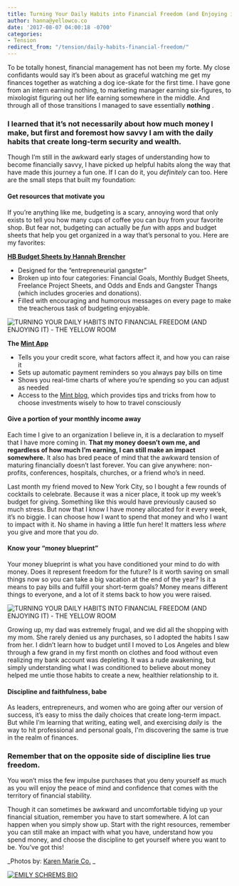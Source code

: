```yaml
---
title: Turning Your Daily Habits into Financial Freedom (and Enjoying it)
author: hanna@yellowco.co
date: '2017-08-07 04:00:18 -0700'
categories:
- Tension
redirect_from: "/tension/daily-habits-financial-freedom/"
---
```


To be totally honest, financial management has not been my forte. My close confidants would say it’s been about as graceful watching me get my finances together as watching a dog ice-skate for the first time. I have gone from an intern earning nothing, to marketing manager earning six-figures, to mixologist figuring out her life earning somewhere in the middle. And through all of those transitions I managed to save essentially **nothing** .

### **I learned that it’s not necessarily about how much money I make, but first and foremost how savvy I am with the daily habits that create long-term security and wealth.**

Though I’m still in the awkward early stages of understanding how to become financially savvy, I have picked up helpful habits along the way that have made this journey a fun one. If I can do it, you _definitely_ can too. Here are the small steps that built my foundation:

#### **Get resources that motivate you**

If you’re anything like me, budgeting is a scary, annoying word that only exists to tell you how many cups of coffee you can buy from your favorite shop. But fear not, budgeting can actually be _fun_ with apps and budget sheets that help you get organized in a way that’s personal to you. Here are my favorites:

**[HB Budget Sheets by Hannah Brencher](http://hannah-brencher.squarespace.com/new-products/downloadable-baller-budget-sheeeetzzz)**

*   Designed for the “entrepreneurial gangster”
*   Broken up into four categories: Financial Goals, Monthly Budget Sheets, Freelance Project Sheets, and Odds and Ends and Gangster Thangs (which includes groceries and donations).
*   Filled with encouraging and humorous messages on every page to make the treacherous task of budgeting enjoyable.

![TURNING YOUR DAILY HABITS INTO FINANCIAL FREEDOM (AND ENJOYING IT) - THE YELLOW ROOM](https://yellow-blog-images.imgix.net/2017/08/MG_5429.jpg)

**The [Mint App](https://www.mint.com/)**

*   Tells you your credit score, what factors affect it, and how you can raise it
*   Sets up automatic payment reminders so you always pay bills on time
*   Shows you real-time charts of where you’re spending so you can adjust as needed
*   Access to the [Mint blog](https://blog.mint.com/), which provides tips and tricks from how to choose investments wisely to how to travel consciously

#### **Give a portion of your monthly income away**

Each time I give to an organization I believe in, it is a declaration to myself that I have more coming in. **That my money doesn’t own me, and regardless of how much I’m earning, I can still make an impact somewhere.** It also has bred peace of mind that the awkward tension of maturing financially doesn’t last forever. You can give anywhere: non-profits, conferences, hospitals, churches, or a friend who’s in need.

Last month my friend moved to New York City, so I bought a few rounds of cocktails to celebrate. Because it was a nicer place, it took up my week’s budget for giving. Something like this would have previously caused so much stress. But now that I know I have money allocated for it every week, it’s no biggie. I can choose how I want to spend that money and who I want to impact with it. No shame in having a little fun here! It matters less _where_ you give and more that you _do_.  

#### **Know your “money blueprint”**

Your money blueprint is what you have conditioned your mind to do with money. Does it represent freedom for the future? Is it worth saving on small things now so you can take a big vacation at the end of the year? Is it a means to pay bills and fulfill your short-term goals? Money means different things to everyone, and a lot of it stems back to how you were raised.

![TURNING YOUR DAILY HABITS INTO FINANCIAL FREEDOM (AND ENJOYING IT) - THE YELLOW ROOM](https://yellow-blog-images.imgix.net/2017/08/MG_5523.jpg)

Growing up, my dad was extremely frugal, and we did all the shopping with my mom. She rarely denied us any purchases, so I adopted the habits I saw from her. I didn’t learn how to budget until I moved to Los Angeles and blew through a few grand in my first month on clothes and food without even realizing my bank account was depleting. It was a rude awakening, but simply understanding what I was conditioned to believe about money helped me untie those habits to create a new, healthier relationship to it.

#### **Discipline and faithfulness, babe**

As leaders, entrepreneurs, and women who are going after our version of success, it’s easy to miss the daily choices that create long-term impact. But while I’m learning that writing, eating well, and exercising _daily_ is  the way to hit professional and personal goals, I'm discovering the same is true in the realm of finances.

### **Remember that on the opposite side of discipline lies true freedom.**

You won’t miss the few impulse purchases that you deny yourself as much as you will enjoy the peace of mind and confidence that comes with the territory of financial stability.

Though it can sometimes be awkward and uncomfortable tidying up your financial situation, remember you have to start somewhere. A lot can happen when you simply show up. Start with the right resources, remember you can still make an impact with what you have, understand how you spend money, and choose the discipline to get yourself where you want to be. You’ve got this!

_Photos by: [Karen Marie Co.](http://www.karenmarie.co/) _

[![EMILY SCHREMS BIO](https://yellow-blog-images.imgix.net/2017/07/EMILY-SCHREMS-BIO.jpg)](https://www.instagram.com/emschrems/)
